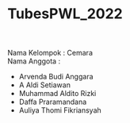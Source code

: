 # TubesPWL_2022 <br><br>

Nama Kelompok : Cemara <br>
Nama Anggota : 
- Arvenda Budi Anggara
- A Aldi Setiawan
- Muhammad Aldito Rizki
- Daffa Praramandana
- Auliya Thomi Fikriansyah

